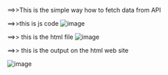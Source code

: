 ==>>This is the simple way how to fetch data from API 



==>>this is js code 
![image](https://github.com/Argot-Vierer/fetch_api/assets/91915189/3c90cd45-4293-48a0-be4f-d067b9436df8)



==>> this is the html file
![image](https://github.com/Argot-Vierer/fetch_api/assets/91915189/dc29deee-6fcc-43a0-8d28-8f6fa2a776b8)



==>> this is the output on the html web site

![image](https://github.com/Argot-Vierer/fetch_api/assets/91915189/e5b775fc-f4e6-418f-a1fe-9e62fff7080b)




